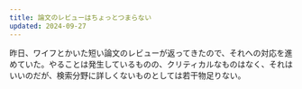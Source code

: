 ```yaml
---
title: 論文のレビューはちょっとつまらない
updated: 2024-09-27
---
```


昨日、ワイフとかいた短い論文のレビューが返ってきたので、それへの対応を進めていた。やることは発生しているものの、クリティカルなものはなく、それはいいのだが、検索分野に詳しくないものとしては若干物足りない。

